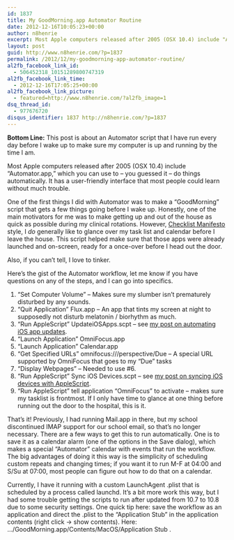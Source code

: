 ```yaml
---
id: 1837
title: My GoodMorning.app Automator Routine
date: 2012-12-16T10:05:23+00:00
author: n8henrie
excerpt: Most Apple computers released after 2005 (OSX 10.4) include "Automator.app," which you can use to – you guessed it – do things automatically. It has a user-friendly interface that most people could learn without much trouble.
layout: post
guid: http://www.n8henrie.com/?p=1837
permalink: /2012/12/my-goodmorning-app-automator-routine/
al2fb_facebook_link_id:
  - 506452318_10151289800747319
al2fb_facebook_link_time:
  - 2012-12-16T17:05:25+00:00
al2fb_facebook_link_picture:
  - featured=http://www.n8henrie.com/?al2fb_image=1
dsq_thread_id:
  - 977676720
disqus_identifier: 1837 http://n8henrie.com/?p=1837
---
```

**Bottom Line:** This post is about an Automator script that I have run every day before I wake up to make sure my computer is up and running by the time I am.
  
<!--more-->

Most Apple computers released after 2005 (OSX 10.4) include &#8220;Automator.app,&#8221; which you can use to – you guessed it – do things automatically. It has a user-friendly interface that most people could learn without much trouble.

One of the first things I did with Automator was to make a &#8220;GoodMorning&#8221; script that gets a few things going before I wake up. Honestly, one of the main motivators for me was to make getting up and out of the house as quick as possible during my clinical rotations. However, [Checklist Manifesto](http://www.amazon.com/gp/product/0312430000/ref=as_li_ss_tl?ie=UTF8&camp=1789&creative=390957&creativeASIN=0312430000&linkCode=as2&tag=n8henriecom-20) style, I _do_ generally like to glance over my task list and calendar before I leave the house. This script helped make sure that those apps were already launched and on-screen, ready for a once-over before I head out the door.

Also, if you can&#8217;t tell, I love to tinker.

Here&#8217;s the gist of the Automator workflow, let me know if you have questions on any of the steps, and I can go into specifics.

  1. &#8220;Set Computer Volume&#8221; – Makes sure my slumber isn&#8217;t prematurely disturbed by any sounds.
  2. &#8220;Quit Application&#8221; Flux.app – An app that tints my screen at night to supposedly not disturb melatonin / biorhythm as much.
  3. &#8220;Run AppleScript&#8221; UpdateiOSApps.scpt – see [my post on automating iOS app updates](http://www.n8henrie.com/2012/12/applescript-to-update-ios-apps-in-itunes/).
  4. &#8220;Launch Application&#8221; OmniFocus.app
  5. &#8220;Launch Application&#8221; Calendar.app
  6. &#8220;Get Specified URLs&#8221; omnifocus:///perspective/Due – A special URL supported by OmniFocus that goes to my &#8220;Due&#8221; tasks
  7. &#8220;Display Webpages&#8221; – Needed to use #6.
  8. &#8220;Run AppleScript&#8221; Sync iOS Devices.scpt – see [my post on syncing iOS devices with AppleScript](http://www.n8henrie.com/2011/12/applescript-to-sync-ios-devices-in/).
  9. &#8220;Run AppleScript&#8221; tell application &#8220;OmniFocus&#8221; to activate – makes sure my tasklist is frontmost. If I only have time to glance at one thing before running out the door to the hospital, this is it.

That&#8217;s it! Previously, I had running Mail.app in there, but my school discontinued IMAP support for our school email, so that&#8217;s no longer necessary. There are a few ways to get this to run automatically. One is to save it as a calendar alarm (one of the options in the Save dialog), which makes a special &#8220;Automator&#8221; calendar with events that run the workflow. The big advantages of doing it this way is the simplicity of scheduling custom repeats and changing times; if you want it to run M-F at 04:00 and S/Su at 07:00, most people can figure out how to do that on a calendar.

Currently, I have it running with a custom LaunchAgent .plist that is scheduled by a process called launchd. It&#8217;s a bit more work this way, but I had some trouble getting the scripts to run after updated from 10.7 to 10.8 due to some security settings. One quick tip here: save the workflow as an application and direct the .plist to the &#8220;Application Stub&#8221; in the application contents (right click -> show contents). Here: &#8230;/GoodMorning.app/Contents/MacOS/Application Stub .
